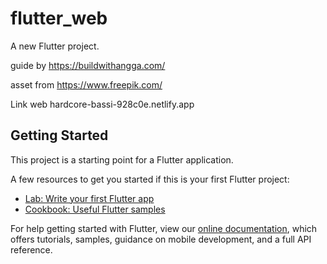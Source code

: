 # flutter_web

A new Flutter project.

guide by https://buildwithangga.com/ 

asset from https://www.freepik.com/

Link web hardcore-bassi-928c0e.netlify.app

## Getting Started

This project is a starting point for a Flutter application.

A few resources to get you started if this is your first Flutter project:

- [Lab: Write your first Flutter app](https://flutter.dev/docs/get-started/codelab)
- [Cookbook: Useful Flutter samples](https://flutter.dev/docs/cookbook)

For help getting started with Flutter, view our
[online documentation](https://flutter.dev/docs), which offers tutorials,
samples, guidance on mobile development, and a full API reference.
